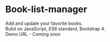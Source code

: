# Book-list-manager
Add and update your favorite books. <br/>
Bulid on JavaScript, ES6 standard, Bootstrap 4.<br/>
Demo URL - Coming soon
